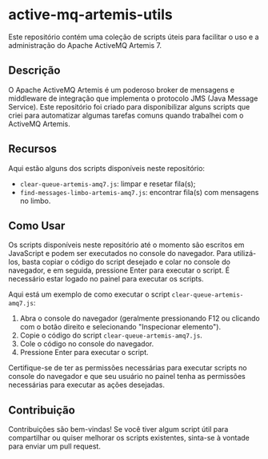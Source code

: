 # active-mq-artemis-utils

Este repositório contém uma coleção de scripts úteis para facilitar o uso e a administração do Apache ActiveMQ Artemis 7.

## Descrição

O Apache ActiveMQ Artemis é um poderoso broker de mensagens e middleware de integração que implementa o protocolo JMS (Java Message Service). Este repositório foi criado para disponibilizar alguns scripts que criei para automatizar algumas tarefas comuns quando trabalhei com o ActiveMQ Artemis. 

## Recursos

Aqui estão alguns dos scripts disponíveis neste repositório:

- `clear-queue-artemis-amq7.js`: limpar e resetar fila(s);
- `find-messages-limbo-artemis-amq7.js`: encontrar fila(s) com mensagens no limbo.

## Como Usar

Os scripts disponíveis neste repositório até o momento são escritos em JavaScript e podem ser executados no console do navegador. Para utilizá-los, basta copiar o código do script desejado e colar no console do navegador, e em seguida, pressione Enter para executar o script.
É necessário estar logado no painel para executar os scripts.

Aqui está um exemplo de como executar o script `clear-queue-artemis-amq7.js`:

1. Abra o console do navegador (geralmente pressionando F12 ou clicando com o botão direito e selecionando "Inspecionar elemento").
2. Copie o código do script `clear-queue-artemis-amq7.js`.
3. Cole o código no console do navegador.
4. Pressione Enter para executar o script.

Certifique-se de ter as permissões necessárias para executar scripts no console do navegador e que seu usuário no painel tenha as permissões necessárias para executar as ações desejadas.

## Contribuição

Contribuições são bem-vindas! Se você tiver algum script útil para compartilhar ou quiser melhorar os scripts existentes, sinta-se à vontade para enviar um pull request.
